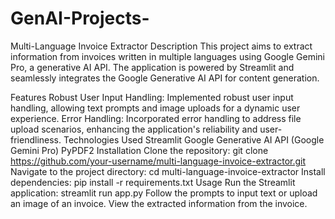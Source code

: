 # GenAI-Projects-

Multi-Language Invoice Extractor
Description
This project aims to extract information from invoices written in multiple languages using Google Gemini Pro, a generative AI API. The application is powered by Streamlit and seamlessly integrates the Google Generative AI API for content generation.

Features
Robust User Input Handling: Implemented robust user input handling, allowing text prompts and image uploads for a dynamic user experience.
Error Handling: Incorporated error handling to address file upload scenarios, enhancing the application's reliability and user-friendliness.
Technologies Used
Streamlit
Google Generative AI API (Google Gemini Pro)
PyPDF2
Installation
Clone the repository: git clone https://github.com/your-username/multi-language-invoice-extractor.git
Navigate to the project directory: cd multi-language-invoice-extractor
Install dependencies: pip install -r requirements.txt
Usage
Run the Streamlit application: streamlit run app.py
Follow the prompts to input text or upload an image of an invoice.
View the extracted information from the invoice.
